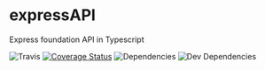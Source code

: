 # expressAPI
Express foundation API in Typescript

![Travis](https://travis-ci.org/chrissmejia/expressAPI.svg?branch=master)
[![Coverage Status](https://coveralls.io/repos/github/chrissmejia/expressAPI/badge.svg)](https://coveralls.io/github/chrissmejia/expressAPI)
![Dependencies](https://david-dm.org/chrissmejia/expressAPI.svg)
![Dev Dependencies](https://david-dm.org/chrissmejia/expressAPI/dev-status.svg)
